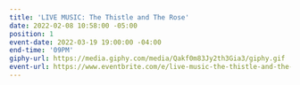 ```yaml
---
title: 'LIVE MUSIC: The Thistle and The Rose'
date: 2022-02-08 10:58:00 -05:00
position: 1
event-date: 2022-03-19 19:00:00 -04:00
end-time: '09PM'
giphy-url: https://media.giphy.com/media/Qakf0m83Jy2th3Gia3/giphy.gif
event-url: https://www.eventbrite.com/e/live-music-the-thistle-and-the-rose-tickets-265166840157
---
```


